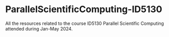 # ParallelScientificComputing-ID5130
All the resources related to the course ID5130 Parallel Scientific Computing attended during Jan-May 2024. 
